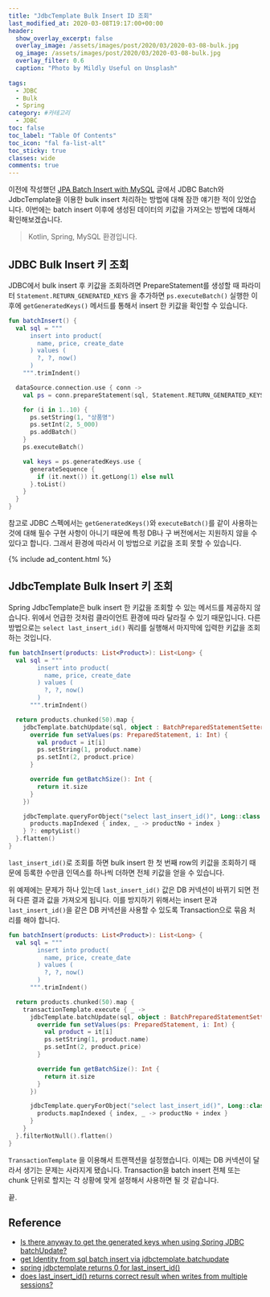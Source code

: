 ```yaml
---
title: "JdbcTemplate Bulk Insert ID 조회"
last_modified_at: 2020-03-08T19:17:00+00:00
header:
  show_overlay_excerpt: false
  overlay_image: /assets/images/post/2020/03/2020-03-08-bulk.jpg
  og_image: /assets/images/post/2020/03/2020-03-08-bulk.jpg
  overlay_filter: 0.6
  caption: "Photo by Mildly Useful on Unsplash"
  
tags:
  - JDBC
  - Bulk
  - Spring
category: #카테고리
  - JDBC
toc: false
toc_label: "Table Of Contents"
toc_icon: "fal fa-list-alt"
toc_sticky: true
classes: wide
comments: true
---
```




이전에 작성했던 [JPA Batch Insert with MySQL](https://kapentaz.github.io/jpa/JPA-Batch-Insert-with-MySQL/) 글에서 JDBC Batch와 JdbcTemplate을 이용한 bulk insert 처리하는 방법에 대해 잠깐 얘기한 적이 있었습니다. 이번에는 batch insert 이후에 생성된 데이터의 키값을 가져오는 방법에 대해서 확인해보겠습니다.

> Kotlin, Spring, MySQL 환경입니다. 

## JDBC Bulk Insert 키 조회
JDBC에서 bulk insert 후 키값을 조회하려면 PrepareStatement를 생성할 때 파라미터 `Statement.RETURN_GENERATED_KEYS` 을 추가하면 `ps.executeBatch()` 실행한 이후에 `getGeneratedKeys()` 메서드를 통해서 insert 한 키값을 확인할 수 있습니다.
```kotlin
fun batchInsert() {
  val sql = """
      insert into product(
        name, price, create_date
      ) values (
        ?, ?, now()
      )
    """.trimIndent()

  dataSource.connection.use { conn ->
    val ps = conn.prepareStatement(sql, Statement.RETURN_GENERATED_KEYS)

    for (i in 1..10) {
      ps.setString(1, "상품명")
      ps.setInt(2, 5_000)
      ps.addBatch()
    }
    ps.executeBatch()

    val keys = ps.generatedKeys.use {
      generateSequence {
        if (it.next()) it.getLong(1) else null
      }.toList()
    }
  }
}
```
참고로 JDBC 스펙에서는 `getGeneratedKeys()`와 `executeBatch()`를 같이 사용하는 것에 대해 필수 구현 사항이 아니기 때문에 특정 DB나 구 버전에서는 지원하지 않을 수 있다고 합니다. 그래서 환경에 따라서 이 방법으로 키값을 조회 못할 수 있습니다.

{% include ad_content.html %}

## JdbcTemplate Bulk Insert 키 조회

Spring JdbcTemplate은 bulk insert 한 키값을 조회할 수 있는 메서드를 제공하지 않습니다. 위에서 언급한 것처럼 클라이언트 환경에 따라 달라질 수 있기 때문입니다. 다른 방법으로는  `select last_insert_id()` 쿼리를 실행해서 마지막에 입력한 키값을 조회하는 것입니다.
```kotlin
fun batchInsert(products: List<Product>): List<Long> {
  val sql = """
        insert into product(
          name, price, create_date
        ) values (
          ?, ?, now()
        )
      """.trimIndent()

  return products.chunked(50).map {
    jdbcTemplate.batchUpdate(sql, object : BatchPreparedStatementSetter {
      override fun setValues(ps: PreparedStatement, i: Int) {
        val product = it[i]
        ps.setString(1, product.name)
        ps.setInt(2, product.price)
      }

      override fun getBatchSize(): Int {
        return it.size
      }
    })

    jdbcTemplate.queryForObject("select last_insert_id()", Long::class.java)?.let { productNo ->
      products.mapIndexed { index, _ -> productNo + index }
    } ?: emptyList()
  }.flatten()
}
```
`last_insert_id()`로 조회를 하면 bulk insert 한 첫 번째 row의 키값을 조회하기 때문에 등록한 수만큼 인덱스를 하나씩 더하면 전체 키값을 얻을 수 있습니다.

위 예제에는 문제가 하나 있는데  `last_insert_id()` 값은 DB 커넥션이 바뀌기 되면 전혀 다른 결과 값을 가져오게 됩니다. 이를 방지하기 위해서는  insert 문과 `last_insert_id()`을 같은 DB 커넥션을 사용할 수 있도록 Transaction으로 묶음 처리를 해야 합니다.

```kotlin
fun batchInsert(products: List<Product>): List<Long> {
  val sql = """
        insert into product(
          name, price, create_date
        ) values (
          ?, ?, now()
        )
      """.trimIndent()

  return products.chunked(50).map {
    transactionTemplate.execute { _ ->
      jdbcTemplate.batchUpdate(sql, object : BatchPreparedStatementSetter {
        override fun setValues(ps: PreparedStatement, i: Int) {
          val product = it[i]
          ps.setString(1, product.name)
          ps.setInt(2, product.price)
        }

        override fun getBatchSize(): Int {
          return it.size
        }
      })

      jdbcTemplate.queryForObject("select last_insert_id()", Long::class.java)?.let { productNo ->
        products.mapIndexed { index, _ -> productNo + index }
      }
    }
  }.filterNotNull().flatten()
}
```
`TransactionTemplate` 을 이용해서 트랜잭션을 설정했습니다. 이제는 DB 커넥션이 달라서 생기는 문제는 사라지게 됐습니다. Transaction을 batch insert 전체 또는 chunk 단위로 할지는 각 상황에 맞게 설정해서 사용하면 될 것 같습니다.

끝.

## Reference
- [Is there anyway to get the generated keys when using Spring JDBC batchUpdate?](https://stackoverflow.com/questions/2423815/is-there-anyway-to-get-the-generated-keys-when-using-spring-jdbc-batchupdate)
- [get Identity from sql batch insert via jdbctemplate.batchupdate](https://stackoverflow.com/questions/25300278/get-identity-from-sql-batch-insert-via-jdbctemplate-batchupdate)
- [spring jdbctemplate returns 0 for last_insert_id()](https://stackoverflow.com/questions/12236948/spring-jdbctemplate-returns-0-for-last-insert-id)
- [does last_insert_id() returns correct result when writes from multiple sessions?](https://dba.stackexchange.com/questions/31346/does-last-insert-id-returns-correct-result-when-writes-from-multiple-sessions)